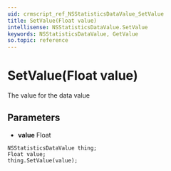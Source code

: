 ```yaml
---
uid: crmscript_ref_NSStatisticsDataValue_SetValue
title: SetValue(Float value)
intellisense: NSStatisticsDataValue.SetValue
keywords: NSStatisticsDataValue, GetValue
so.topic: reference
---
```


# SetValue(Float value)

The value for the data value

## Parameters

* **value** Float

```crmscript
NSStatisticsDataValue thing;
Float value;
thing.SetValue(value);
```

